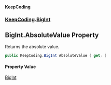 #### [KeepCoding](index.md 'index')
### [KeepCoding](KeepCoding.md 'KeepCoding').[BigInt](BigInt.md 'KeepCoding.BigInt')
## BigInt.AbsoluteValue Property
Returns the absolute value.
```csharp
public KeepCoding.BigInt AbsoluteValue { get; }
```
#### Property Value
[BigInt](BigInt.md 'KeepCoding.BigInt')
